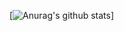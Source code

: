 [![Anurag's github stats](https://github-readme-stats.vercel.app/api?username=SergerGood&theme=graywhite&hide=stars&show_icons=true)]

